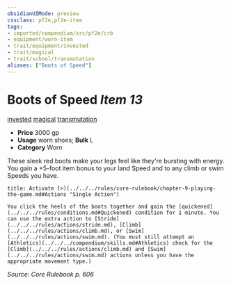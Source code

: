 ```yaml
---
obsidianUIMode: preview
cssclass: pf2e,pf2e-item
tags:
- imported/compendium/src/pf2e/crb
- equipment/worn-item
- trait/equipment/invested
- trait/magical
- trait/school/transmutation
aliases: ["Boots of Speed"]
---
```

# Boots of Speed *Item 13*  
[invested](invested.md)  [magical](magical.md)  [transmutation](transmutation.md)  

- **Price** 3000 gp
- **Usage** worn shoes; **Bulk** L
- **Category** Worn

These sleek red boots make your legs feel like they're bursting with energy. You gain a +5-foot item bonus to your land Speed and to any climb or swim Speeds you have.

```ad-embed-ability
title: Activate [>](../../../rules/core-rulebook/chapter-9-playing-the-game.md#Actions "Single Action")

You click the heels of the boots together and gain the [quickened](../../../rules/conditions.md#Quickened) condition for 1 minute. You can use the extra action to [Stride](../../../rules/actions/stride.md), [Climb](../../../rules/actions/climb.md), or [Swim](../../../rules/actions/swim.md). (You must still attempt an [Athletics](../../../compendium/skills.md#Athletics) check for the [Climb](../../../rules/actions/climb.md) and [Swim](../../../rules/actions/swim.md) actions unless you have the appropriate movement type.)
```

*Source: Core Rulebook p. 606*
